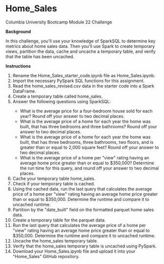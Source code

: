 # Home_Sales
Columbia University Bootcamp Module 22 Challenge

**Background**
<p>In this challenge, you'll use your knowledge of SparkSQL to determine key metrics about home sales data. Then you'll use Spark to create temporary views, partition the data, cache and uncache a temporary table, and verify that the table has been uncached.</p>

**Instructions**
<ol>
  <li>Rename the Home_Sales_starter_code.ipynb file as Home_Sales.ipynb.</li>
  <li>Import the necessary PySpark SQL functions for this assignment.</li>
  <li>Read the home_sales_revised.csv data in the starter code into a Spark DataFrame.</li>
  <li>Create a temporary table called home_sales.</li>
  <li>Answer the following questions using SparkSQL:</li>
    <ul>
      <li>What is the average price for a four-bedroom house sold for each year? Round off your answer to two decimal places.</li>
      <li>What is the average price of a home for each year the home was built, that has three bedrooms and three bathrooms? Round off your answer to two decimal places.</li>
      <li>What is the average price of a home for each year the home was built, that has three bedrooms, three bathrooms, two floors, and is greater than or equal to 2,000 square feet? Round off your answer to two decimal places.</li>
      <li>What is the average price of a home per "view" rating having an average home price greater than or equal to $350,000? Determine the run time for this query, and round off your answer to two decimal places.</li>
    </ul>
  <li>Cache your temporary table home_sales.</li>
  <li>Check if your temporary table is cached.</li>
  <li>Using the cached data, run the last query that calculates the average price of a home per "view" rating having an average home price greater than or equal to $350,000. Determine the runtime and compare it to uncached runtime.</li>
  <li>Partition by the "date_built" field on the formatted parquet home sales data.</li>
  <li>Create a temporary table for the parquet data.</li>
  <li>Run the last query that calculates the average price of a home per "view" rating having an average home price greater than or equal to $350,000. Determine the runtime and compare it to uncached runtime.</li>
  <li>Uncache the home_sales temporary table.</li>
  <li>Verify that the home_sales temporary table is uncached using PySpark.</li>
  <li>Download your Home_Sales.ipynb file and upload it into your "Home_Sales" GitHub repository.</li>  
</ol>
